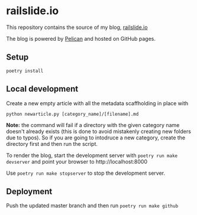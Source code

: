 railslide.io
============

This repository contains the source of my blog, [railslide.io](https://railslide.io)

The blog is powered by [Pelican](https://github.com/getpelican/pelican) and hosted on GitHub pages.

Setup
-----

`poetry install`


Local development
-----------------

Create a new empty article with all the metadata scaffholding in place with

```
python newarticle.py [category_name]/[filename].md
```

**Note:** the command will fail if a directory with the given category name doesn't already exists (this is done to avoid mistakenly creating new folders due to typos). So if you are going to intodruce a new category, create the directory first and then run the script.

To render the blog, start the development server with `poetry run make devserver` and point your browser to http://localhost:8000

Use `poetry run make stopserver` to stop the development server.

Deployment
----------

Push the updated master branch and then run `poetry run make github`

